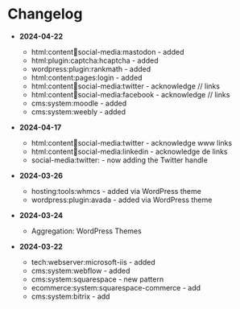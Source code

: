 # Changelog

- **2024-04-22**
    - html:content:link:social-media:mastodon - added
    - html:plugin:captcha:hcaptcha - added
    - wordpress:plugin:rankmath - added
    - html:content:pages:login - added
    - html:content:link:social-media:twitter - acknowledge // links
    - html:content:link:social-media:facebook - acknowledge // links
    - cms:system:moodle - added
    - cms:system:weebly - added


- **2024-04-17**
    - html:content:link:social-media:twitter - acknowledge www links
    - html:content:link:social-media:linkedin - acknowledge de links
    - social-media:twitter:<twitterHandle> - now adding the Twitter handle


- **2024-03-26**
    - hosting:tools:whmcs - added via WordPress theme
    - wordpress:plugin:avada - added via WordPress theme


- **2024-03-24**
    - Aggregation: WordPress Themes


- **2024-03-22**
    - tech:webserver:microsoft-iis - added
    - cms:system:webflow - added
    - cms:system:squarespace - new pattern
    - ecommerce:system:squarespace-commerce - add
    - cms:system:bitrix - add
